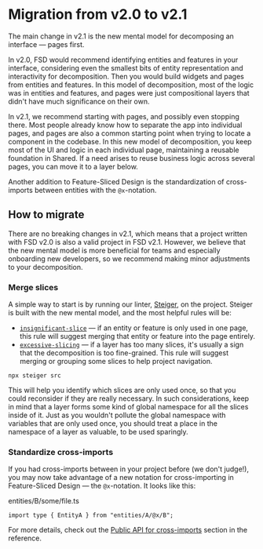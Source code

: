 # Migration from v2.0 to v2.1

The main change in v2.1 is the new mental model for decomposing an interface — pages first.

In v2.0, FSD would recommend identifying entities and features in your interface, considering even the smallest bits of entity representation and interactivity for decomposition. Then you would build widgets and pages from entities and features. In this model of decomposition, most of the logic was in entities and features, and pages were just compositional layers that didn't have much significance on their own.

In v2.1, we recommend starting with pages, and possibly even stopping there. Most people already know how to separate the app into individual pages, and pages are also a common starting point when trying to locate a component in the codebase. In this new model of decomposition, you keep most of the UI and logic in each individual page, maintaining a reusable foundation in Shared. If a need arises to reuse business logic across several pages, you can move it to a layer below.

Another addition to Feature-Sliced Design is the standardization of cross-imports between entities with the `@x`-notation.

## How to migrate[​](#how-to-migrate "Direct link to heading")

There are no breaking changes in v2.1, which means that a project written with FSD v2.0 is also a valid project in FSD v2.1. However, we believe that the new mental model is more beneficial for teams and especially onboarding new developers, so we recommend making minor adjustments to your decomposition.

### Merge slices[​](#merge-slices "Direct link to heading")

A simple way to start is by running our linter, [Steiger](https://github.com/feature-sliced/steiger), on the project. Steiger is built with the new mental model, and the most helpful rules will be:

* [`insignificant-slice`](https://github.com/feature-sliced/steiger/tree/master/packages/steiger-plugin-fsd/src/insignificant-slice) — if an entity or feature is only used in one page, this rule will suggest merging that entity or feature into the page entirely.
* [`excessive-slicing`](https://github.com/feature-sliced/steiger/tree/master/packages/steiger-plugin-fsd/src/excessive-slicing) — if a layer has too many slices, it's usually a sign that the decomposition is too fine-grained. This rule will suggest merging or grouping some slices to help project navigation.

```
npx steiger src
```

This will help you identify which slices are only used once, so that you could reconsider if they are really necessary. In such considerations, keep in mind that a layer forms some kind of global namespace for all the slices inside of it. Just as you wouldn't pollute the global namespace with variables that are only used once, you should treat a place in the namespace of a layer as valuable, to be used sparingly.

### Standardize cross-imports[​](#standardize-cross-imports "Direct link to heading")

If you had cross-imports between in your project before (we don't judge!), you may now take advantage of a new notation for cross-importing in Feature-Sliced Design — the `@x`-notation. It looks like this:

entities/B/some/file.ts

```
import type { EntityA } from "entities/A/@x/B";
```

For more details, check out the [Public API for cross-imports](/documentation/docs/reference/public-api.md#public-api-for-cross-imports) section in the reference.
